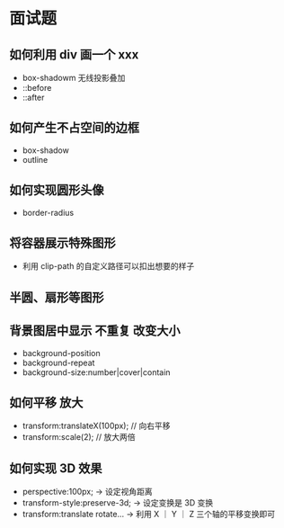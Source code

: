 # 面试题

## 如何利用 div 画一个 xxx

- box-shadowm 无线投影叠加
- ::before
- ::after

## 如何产生不占空间的边框

- box-shadow
- outline

## 如何实现圆形头像

- border-radius

## 将容器展示特殊图形

- 利用 clip-path 的自定义路径可以扣出想要的样子

## 半圆、扇形等图形

## 背景图居中显示 不重复 改变大小

- background-position
- background-repeat
- background-size:number|cover|contain

## 如何平移 放大

- transform:translateX(100px); // 向右平移
- transform:scale(2); // 放大两倍

## 如何实现 3D 效果

- perspective:100px; -> 设定视角距离
- transform-style:preserve-3d; -> 设定变换是 3D 变换
- transform:translate rotate... -> 利用 X ｜ Y ｜ Z 三个轴的平移变换即可
